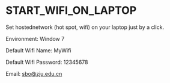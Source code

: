 START_WIFI_ON_LAPTOP
====================

Set hostednetwork (hot spot, wifi) on your laptop just by a click.

Environment: Window 7

Default Wifi Name: MyWifi

Default Wifi Password: 12345678

Email: sbo@zju.edu.cn
